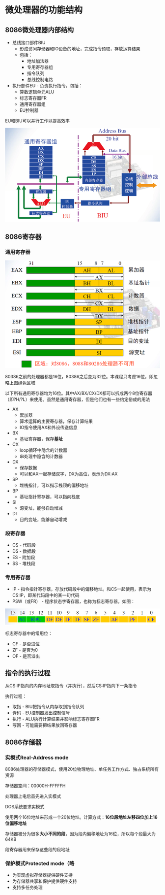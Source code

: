 # 微处理器的功能结构

## 8086微处理器内部结构

- 总线接口部件BIU
  - 形成访问存储器和IO设备的地址，完成指令预取，存放运算结果
  - 包括：
    - 地址加法器
    - 专用寄存器组
    - 指令队列
    - 总线控制电路
- 执行部件EU - 负责执行指令，包括：
  - 算数逻辑单元ALU
  - 标志寄存器FR
  - 通用寄存器组
  - EU控制器

EU和BIU可以并行工作以提高效率

![2-1](img/2-1.png)

## 8086寄存器

### 通用寄存器

![2-2](img/2-2.png)

80386之前的处理器都是16位，80386之后变为32位。本课程只考虑16位，即忽略上图绿色区域

以下所有通用寄存器均为16位。其中AX/BX/CX/DX都可以拆成两个8位寄存器（即?H/?L）来使用。虽然是通用寄存器，但是他们也有一些约定俗成的用法

- AX
  - 累加器
  - 算术运算的主要寄存器，保存计算结果
  - IO指令使用AX和外设传送信息
- BX
  - 基址寄存器，保存**基址**
- CX
  - loop循环中隐含的计数器
  - 串处理中隐含的计数器
- DX
  - 保存数据
  - 可以和AX一起存储双字，DX为高位，表示为DX:AX
- SP
  - 堆栈指针，可以指示栈顶的偏移地址
- BP
  - 基址指针寄存器，可以指向栈底
- SI
  - 源变址，能够自动增减
- DI
  - 目的变址，能够自动增减

### 段寄存器

- CS - 代码段
- DS - 数据段
- ES - 附加段
- SS - 堆栈段

### 专用寄存器

- IP - 指令指针寄存器，存放代码段中的偏移地址。和CS一起使用，表示为CS:IP，即某代码段中的某一句代码
- PSW（或FR） - 程序状态字寄存器，也称为标志寄存器，如图：

![2-3](img/2-3.png)

标志寄存器中的常用位：
- CF - 是否进位
- ZF - 是否为0
- OF - 是否溢出

## 指令的执行过程

从CS:IP指向的内存地址取指令（并执行），然后CS:IP指向下一条指令

执行过程：
- 取指 - BIU把指令从内存取到指令队列
- 译码 - EU控制器发出控制信号
- 执行 - ALU执行计算结果并影响标志寄存器FR
- 写回 - 可能需要把结果放回寄存器

## 8086存储器

### 实模式Real-Address mode

8086处理器的存储器模式，使用20位物理地址、单任务工作方式、独占系统所有资源

存储器空间：00000H-FFFFFH

处理器上电后首先进入实模式

DOS系统要求实模式

使用两个16位地址来形成一个20位地址。计算方式：**16位段地址左移四位加上16位偏移地址**

存储器被分为很多**大小不同的段**，因为段内偏移地址为16位，所以每个段最大为64KB

段寄存器用来保存这些段的段地址

### 保护模式Protected mode（略

- 为实现虚拟存储器提供硬件支持
- 为存储器共享和保护提供硬件支持
- 支持多任务处理

